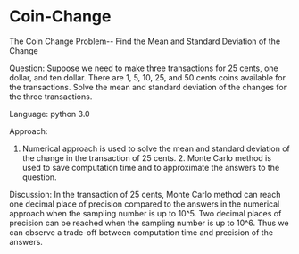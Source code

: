 Coin-Change
===========

The Coin Change Problem-- Find the Mean and Standard Deviation of the Change

Question:
Suppose we need to make three transactions for 25 cents, one dollar, and ten dollar. There are 1, 5, 10, 25, and 50 cents coins available for the transactions. Solve the mean and standard deviation of the changes for the three transactions. 

Language: python 3.0

Approach: 
1. Numerical approach is used to solve the mean and standard deviation of the change in the transaction of 25 cents. 2. Monte Carlo method is used to save computation time and to approximate the answers to the question.

Discussion:
In the transaction of 25 cents, Monte Carlo method can reach one decimal place of precision compared to the answers in the numerical approach when the sampling number is up to 10^5. Two decimal places of precision can be reached when the sampling number is up to 10^6. Thus we can observe a trade-off between computation time and precision of the answers.  
